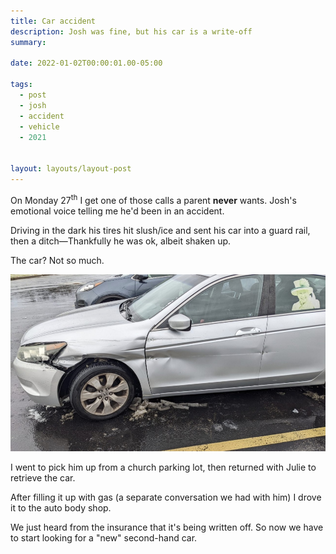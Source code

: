 ```yaml
---
title: Car accident
description: Josh was fine, but his car is a write-off
summary: 

date: 2022-01-02T00:00:01.00-05:00

tags:
  - post
  - josh
  - accident
  - vehicle
  - 2021
  

layout: layouts/layout-post
---
```

On Monday 27<sup>th</sup> I get one of those calls a parent <strong>never</strong> wants. Josh's emotional voice telling me he'd been in an accident.

Driving in the dark his tires hit slush/ice and sent his car into a guard rail, then a ditch—Thankfully he was ok, albeit shaken up.

The car? Not so much.

<img src="/img/2021-12-27-damaged-car.jpeg" alt="Side view of Josh's damaged car" class="img-border">

I went to pick him up from a church parking lot, then returned with Julie to retrieve the car.

After filling it up with gas (a separate conversation we had with him) I drove it to the auto body shop.

We just heard from the insurance that it's being written off. So now we have to start looking for a "new" second-hand car.